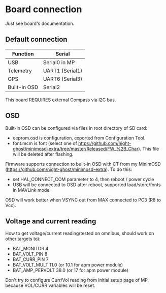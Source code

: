 # Board connection

Just see board's documentation.


## Default connection
| Function | Serial |
| ------ | ------ |
| USB | Serial0 in MP |
| Telemetry | UART1 (Serial1) |
| GPS | UART6 (Serial3) | 
| Built-in OSD | Serial2 |

This board REQUIRES external Compass via I2C bus. 

## OSD
Built-in OSD can be configured via files in root directory of SD card:
- eeprom.osd is configuration, exported from Configuration Tool.
- font.mcm is font (select one of https://github.com/night-ghost/minimosd-extra/tree/master/Released/FW_%2B_Char). This file will be deleted after flashing.

Firmware supports connection to built-in OSD with CT from my MinimOSD (https://github.com/night-ghost/minimosd-extra). To do this:
- set HAL_CONNECT_COM parameter to 4, then reboot / power cycle
- USB will be connected to OSD after reboot, supported load/store/fonts in MAVLink mode

OSD will work better when VSYNC out from MAX connected to PC3 (R8 to Vcc).

## Voltage and current reading

How to get voltage/current reading(tested on omnibus, should work on other targets to):
- BAT_MONITOR 4
- BAT_VOLT_PIN 8
- BAT_CURR_PIN 7
- BAT_VOLT_MULT 11.0 (or 10.1 for apm power module)
- BAT_AMP_PERVOLT 38.0 (or 17 for apm power module)

Don't try to configure Curr/Vol reading from Initial setup page of MP, because VOL/CURR variables will be reset.
